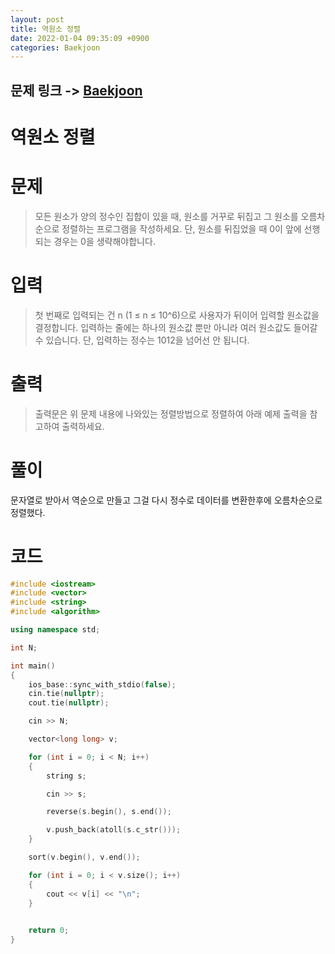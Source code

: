 ```yaml
---
layout: post
title: 역원소 정렬
date: 2022-01-04 09:35:09 +0900
categories: Baekjoon
---
```


## 문제 링크 -> [Baekjoon](https://www.acmicpc.net/problem/5648)
# 역원소 정렬

# 문제
> 모든 원소가 양의 정수인 집합이 있을 때, 원소를 거꾸로 뒤집고 그 원소를 오름차순으로 정렬하는 프로그램을 작성하세요.
단, 원소를 뒤집었을 때 0이 앞에 선행되는 경우는 0을 생략해야합니다.

# 입력
> 첫 번째로 입력되는 건 n (1 ≤ n ≤ 10^6)으로 사용자가 뒤이어 입력할 원소값을 결정합니다. 입력하는 줄에는 하나의 원소값 뿐만 아니라 여러 원소값도 들어갈 수 있습니다.
단, 입력하는 정수는 1012을 넘어선 안 됩니다.

# 출력
> 출력문은 위 문제 내용에 나와있는 정렬방법으로 정렬하여 아래 예제 출력을 참고하여 출력하세요.

# 풀이
문자열로 받아서 역순으로 만들고 그걸 다시 정수로 데이터를 변환한후에 오름차순으로 정렬했다.

# 코드
```c++
#include <iostream>
#include <vector>
#include <string>
#include <algorithm>

using namespace std;

int N;

int main()
{
	ios_base::sync_with_stdio(false);
	cin.tie(nullptr);
	cout.tie(nullptr);

	cin >> N;

	vector<long long> v;

	for (int i = 0; i < N; i++)
	{
		string s;

		cin >> s;

		reverse(s.begin(), s.end());

		v.push_back(atoll(s.c_str()));
	}

	sort(v.begin(), v.end());

	for (int i = 0; i < v.size(); i++)
	{
		cout << v[i] << "\n";
	}
	

	return 0;
}
```